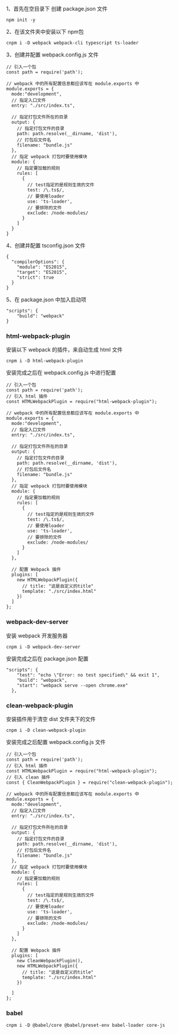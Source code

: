 1、首先在空目录下 创建 package.json 文件

```
npm init -y
```

2、在该文件夹中安装以下 npm包

```
cnpm i -D webpack webpack-cli typescript ts-loader
```

3、创建并配置 webpack.config.js 文件

```
// 引入一个包
const path = require('path');

// webpack 中的所有配置信息都应该写在 module.exports 中
module.exports = {
  mode:"development",
  // 指定入口文件
  entry: "./src/index.ts",

  // 指定打包文件所在的目录
  output: {
    // 指定打包文件的目录
    path: path.resolve(__dirname, 'dist'),
    // 打包后文件名
    filename: "bundle.js"
  },
  // 指定 webpack 打包时要使用模块
  module: {
    // 指定要加载的规则
    rules: [
      {
        // test指定的是规则生效的文件
        test: /\.ts$/,
        // 要使用loader
        use: 'ts-loader',
        // 要排除的文件
        exclude: /node-modules/
      }
    ]
  }
}
```

4、创建并配置 tsconfig.json 文件

```
{
  "compilerOptions": {
    "module": "ES2015",
    "target": "ES2015",
    "strict": true
  }
}
```

5、在 package.json 中加入启动项

```
"scripts": {
	"build": "webpack"
}
```



### html-webpack-plugin

安装以下 webpack 的插件，来自动生成 html 文件

```
cnpm i -D html-webpack-plugin
```

安装完成之后在 webpack.config.js 中进行配置

```
// 引入一个包
const path = require('path');
// 引入 html 插件
const HTMLWebpackPlugin = require("html-webpack-plugin");

// webpack 中的所有配置信息都应该写在 module.exports 中
module.exports = {
  mode:"development",
  // 指定入口文件
  entry: "./src/index.ts",

  // 指定打包文件所在的目录
  output: {
    // 指定打包文件的目录
    path: path.resolve(__dirname, 'dist'),
    // 打包后文件名
    filename: "bundle.js"
  },
  // 指定 webpack 打包时要使用模块
  module: {
    // 指定要加载的规则
    rules: [
      {
        // test指定的是规则生效的文件
        test: /\.ts$/,
        // 要使用loader
        use: 'ts-loader',
        // 要排除的文件
        exclude: /node-modules/
      }
    ]
  },

  // 配置 Webpack 插件
  plugins: [
    new HTMLWebpackPlugin({
      // title: "这是自定义的title"
      template: "./src/index.html"
    })
  ]
};
```



### webpack-dev-server

安装 webpack 开发服务器

```
cnpm i -D webpack-dev-server
```

安装完成之后在 package.json 配置

```
"scripts": {
    "test": "echo \"Error: no test specified\" && exit 1",
    "build": "webpack",
    "start": "webpack serve --open chrome.exe"
  },
```



### clean-webpack-plugin

安装插件用于清空 dist 文件夹下的文件

```
cnpm i -D clean-webpack-plugin
```

安装完成之后配置 webpack.config.js 文件

```
// 引入一个包
const path = require('path');
// 引入 html 插件
const HTMLWebpackPlugin = require("html-webpack-plugin");
// 引入 clean 插件
const { CleanWebpackPlugin } = require("clean-webpack-plugin");

// webpack 中的所有配置信息都应该写在 module.exports 中
module.exports = {
  mode:"development",
  // 指定入口文件
  entry: "./src/index.ts",

  // 指定打包文件所在的目录
  output: {
    // 指定打包文件的目录
    path: path.resolve(__dirname, 'dist'),
    // 打包后文件名
    filename: "bundle.js"
  },
  // 指定 webpack 打包时要使用模块
  module: {
    // 指定要加载的规则
    rules: [
      {
        // test指定的是规则生效的文件
        test: /\.ts$/,
        // 要使用loader
        use: 'ts-loader',
        // 要排除的文件
        exclude: /node-modules/
      }
    ]
  },

  // 配置 Webpack 插件
  plugins: [
    new CleanWebpackPlugin(),
    new HTMLWebpackPlugin({
      // title: "这是自定义的title"
      template: "./src/index.html"
    })
    
  ]
};
```



### babel

```
cnpm i -D @babel/core @babel/preset-env babel-loader core-js
```

